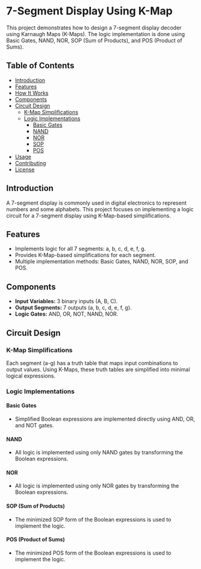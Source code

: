 # 7-Segment Display Using K-Map

This project demonstrates how to design a 7-segment display decoder using Karnaugh Maps (K-Maps). The logic implementation is done using Basic Gates, NAND, NOR, SOP (Sum of Products), and POS (Product of Sums).

## Table of Contents
- [Introduction](#introduction)
- [Features](#features)
- [How It Works](#how-it-works)
- [Components](#components)
- [Circuit Design](#circuit-design)
  - [K-Map Simplifications](#k-map-simplifications)
  - [Logic Implementations](#logic-implementations)
    - [Basic Gates](#basic-gates)
    - [NAND](#nand)
    - [NOR](#nor)
    - [SOP](#sop)
    - [POS](#pos)
- [Usage](#usage)
- [Contributing](#contributing)
- [License](#license)

## Introduction

A 7-segment display is commonly used in digital electronics to represent numbers and some alphabets. This project focuses on implementing a logic circuit for a 7-segment display using K-Map-based simplifications.

## Features
- Implements logic for all 7 segments: a, b, c, d, e, f, g.
- Provides K-Map-based simplifications for each segment.
- Multiple implementation methods: Basic Gates, NAND, NOR, SOP, and POS.

## Components
- **Input Variables:** 3 binary inputs (A, B, C).
- **Output Segments:** 7 outputs (a, b, c, d, e, f, g).
- **Logic Gates:** AND, OR, NOT, NAND, NOR.

## Circuit Design

### K-Map Simplifications

Each segment (a-g) has a truth table that maps input combinations to output values. Using K-Maps, these truth tables are simplified into minimal logical expressions.

### Logic Implementations

#### Basic Gates
- Simplified Boolean expressions are implemented directly using AND, OR, and NOT gates.

#### NAND
- All logic is implemented using only NAND gates by transforming the Boolean expressions.

#### NOR
- All logic is implemented using only NOR gates by transforming the Boolean expressions.

#### SOP (Sum of Products)
- The minimized SOP form of the Boolean expressions is used to implement the logic.

#### POS (Product of Sums)
- The minimized POS form of the Boolean expressions is used to implement the logic.

